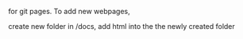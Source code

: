 for git pages. To add new webpages,

create new folder in /docs,
add html into the the newly created folder
